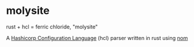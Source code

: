 # molysite

rust + hcl = ferric chloride, "molysite"

A [Hashicorp Configuration Language](https://github.com/hashicorp/hcl) (hcl) parser written in rust using [nom](https://github.com/Geal/nom)
